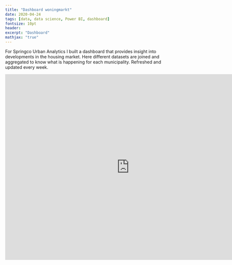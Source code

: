 ```yaml
---
title: "Dashboard woningmarkt"
date: 2020-04-24
tags: [data, data science, Power BI, dashboard]
fontsize: 10pt
header:
excerpt: "Dashboard"
mathjax: "true"
---
```


For Springco Urban Analytics I built a dashboard that provides insight into developments in the housing market. Here different datasets are joined and aggregated to know what is happening for each municipality. Refreshed and updated every week.  

<iframe width="800" height="600" src="https://app.powerbi.com/view?r=eyJrIjoiOGFmMWUyMWMtMWI1Yy00NzkzLWJhNjUtOThlNjhkZDA2MzEwIiwidCI6IjdmOGVkYzZkLWZkOTktNGYzMS04Mjg4LTg4YmM1MjE2NWMwOSIsImMiOjl9" frameborder="0" allowFullScreen="true"></iframe>
